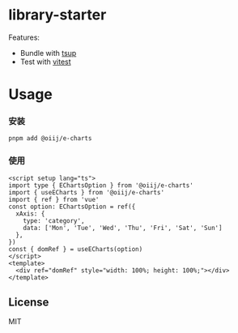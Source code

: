 # library-starter

Features:

- Bundle with [tsup](https://github.com/egoist/tsup)
- Test with [vitest](https://vitest.dev)

# Usage

### 安装

```bash
pnpm add @oiij/e-charts
```

### 使用

```vue
<script setup lang="ts">
import type { EChartsOption } from '@oiij/e-charts'
import { useECharts } from '@oiij/e-charts'
import { ref } from 'vue'
const option: EChartsOption = ref({
  xAxis: {
    type: 'category',
    data: ['Mon', 'Tue', 'Wed', 'Thu', 'Fri', 'Sat', 'Sun']
  },
})
const { domRef } = useECharts(option)
</script>
<template>
  <div ref="domRef" style="width: 100%; height: 100%;"></div>
</template>
```

## License

MIT
